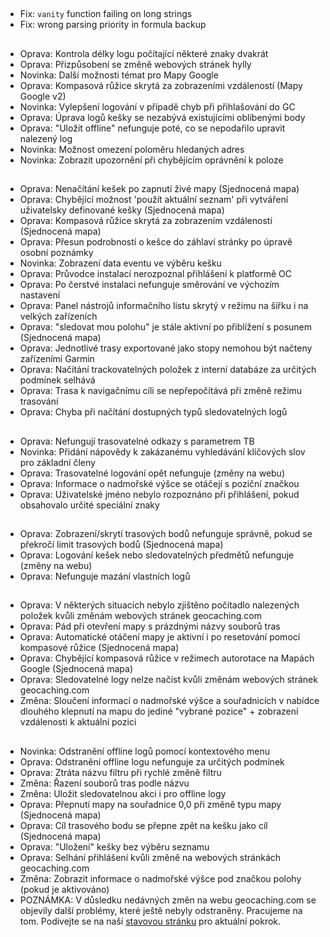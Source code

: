 ##
- Fix: `vanity` function failing on long strings
- Fix: wrong parsing priority in formula backup

##
- Oprava: Kontrola délky logu počítající některé znaky dvakrát
- Oprava: Přizpůsobení se změně webových stránek hylly
- Novinka: Další možnosti témat pro Mapy Google
- Oprava: Kompasová růžice skrytá za zobrazeními vzdáleností (Mapy Google v2)
- Novinka: Vylepšení logování v případě chyb při přihlašování do GC
- Oprava: Úprava logů kešky se nezabývá existujícími oblíbenými body
- Oprava: "Uložit offline" nefunguje poté, co se nepodařilo upravit nalezený log
- Novinka: Možnost omezení poloměru hledaných adres
- Novinka: Zobrazit upozornění při chybějícím oprávnění k poloze

##
- Oprava: Nenačítání kešek po zapnutí živé mapy (Sjednocená mapa)
- Oprava: Chybějící možnost 'použít aktuální seznam' při vytváření uživatelsky definované kešky (Sjednocená mapa)
- Oprava: Kompasová růžice skrytá za zobrazením vzdáleností (Sjednocená mapa)
- Oprava: Přesun podrobností o kešce do záhlaví stránky po úpravě osobní poznámky
- Novinka: Zobrazení data eventu ve výběru kešku
- Oprava: Průvodce instalací nerozpoznal přihlášení k platformě OC
- Oprava: Po čerstvé instalaci nefunguje směrování ve výchozím nastavení
- Oprava: Panel nástrojů informačního listu skrytý v režimu na šířku i na velkých zařízeních
- Oprava: "sledovat mou polohu" je stále aktivní po přiblížení s posunem (Sjednocená mapa)
- Oprava: Jednotlivé trasy exportované jako stopy nemohou být načteny zařízeními Garmin
- Oprava: Načítání trackovatelných položek z interní databáze za určitých podmínek selhává
- Oprava: Trasa k navigačnímu cíli se nepřepočítává při změně režimu trasování
- Oprava: Chyba při načítání dostupných typů sledovatelných logů

##
- Oprava: Nefungují trasovatelné odkazy s parametrem TB
- Novinka: Přidání nápovědy k zakázanému vyhledávání klíčových slov pro základní členy
- Oprava: Trasovatelné logování opět nefunguje (změny na webu)
- Oprava: Informace o nadmořské výšce se otáčejí s poziční značkou
- Oprava: Uživatelské jméno nebylo rozpoznáno při přihlášení, pokud obsahovalo určité speciální znaky

##
- Oprava: Zobrazení/skrytí trasových bodů nefunguje správně, pokud se překročí limit trasových bodů (Sjednocená mapa)
- Oprava: Logování kešek nebo sledovatelných předmětů nefunguje (změny na webu)
- Oprava: Nefunguje mazání vlastních logů

##
- Oprava: V některých situacích nebylo zjištěno počítadlo nalezených položek kvůli změnám webových stránek geocaching.com
- Oprava: Pád při otevření mapy s prázdnými názvy souborů tras
- Oprava: Automatické otáčení mapy je aktivní i po resetování pomocí kompasové růžice (Sjednocená mapa)
- Oprava: Chybějící kompasová růžice v režimech autorotace na Mapách Google (Sjednocená mapa)
- Oprava: Sledovatelné logy nelze načíst kvůli změnám webových stránek geocaching.com
- Změna: Sloučení informací o nadmořské výšce a souřadnicích v nabídce dlouhého klepnutí na mapu do jediné "vybrané pozice" + zobrazení vzdálenosti k aktuální pozici

##
- Novinka: Odstranění offline logů pomocí kontextového menu
- Oprava: Odstranění offline logu nefunguje za určitých podmínek
- Oprava: Ztráta názvu filtru při rychlé změně filtru
- Změna: Řazení souborů tras podle názvu
- Změna: Uložit sledovatelnou akci i pro offline logy
- Oprava: Přepnutí mapy na souřadnice 0,0 při změně typu mapy (Sjednocená mapa)
- Oprava: Cíl trasového bodu se přepne zpět na kešku jako cíl (Sjednocená mapa)
- Oprava: "Uložení" kešky bez výběru seznamu
- Oprava: Selhání přihlášení kvůli změně na webových stránkách geocaching.com
- Změna: Zobrazit informace o nadmořské výšce pod značkou polohy (pokud je aktivováno)
- POZNÁMKA: V důsledku nedávných změn na webu geocaching.com se objevily další problémy, které ještě nebyly odstraněny. Pracujeme na tom. Podívejte se na naší [stavovou stránku](https://github.com/cgeo/cgeo/issues/15555) pro aktuální pokrok.
